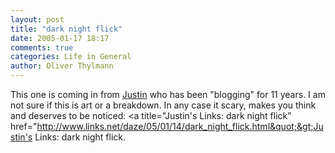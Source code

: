 ```yaml
---
layout: post
title: "dark night flick"
date: 2005-01-17 18:17
comments: true
categories: Life in General
author: Oliver Thylmann
---
```



This one is coming in from [Justin](http://www.links.net/re/) who has been &quot;blogging&quot; for 11 years. I am not sure if this is art or a breakdown. In any case it scary, makes you think and deserves to be noticed: &lt;a title=&quot;Justin's Links: dark night flick&quot; href=&quot;http://www.links.net/daze/05/01/14/dark_night_flick.html&quot;&gt;Justin's Links: dark night flick.


